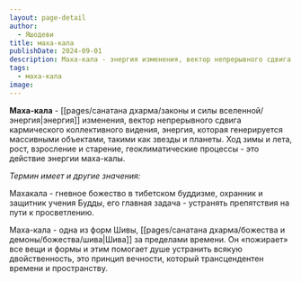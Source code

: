 ```yaml
---
layout: page-detail
author:
  - Яшодеви
title: маха-кала
publishDate: 2024-09-01
description: Маха-кала - энергия изменения, вектор непрерывного сдвига кармического коллективного видения, энергия, которая генерируется массивными объектами, такими как звезды и планеты. Ход зимы и лета, рост, взросление и старение, геоклиматические процессы - это действие энергии маха-калы.
tags:
  - маха-кала
image:
---
```

**Маха-кала** - [[pages/санатана дхарма/законы и силы вселенной/энергия|энергия]] изменения, вектор непрерывного сдвига кармического коллективного видения, энергия, которая генерируется массивными объектами, такими как звезды и планеты. Ход зимы и лета, рост, взросление и старение, геоклиматические процессы - это действие энергии маха-калы.

*Термин имеет и другие значения:*

Махакала -  гневное божество в тибетском буддизме, охранник и защитник учения Будды, его главная задача - устранять препятствия на пути к просветлению.

Маха-кала - одна из форм Шивы, [[pages/санатана дхарма/божества и демоны/божества/шива|Шива]] за пределами времени. Он «пожирает» все вещи и формы и этим помогает душе устранить всякую двойственность, это принцип вечности, который трансцендентен времени и пространству.


